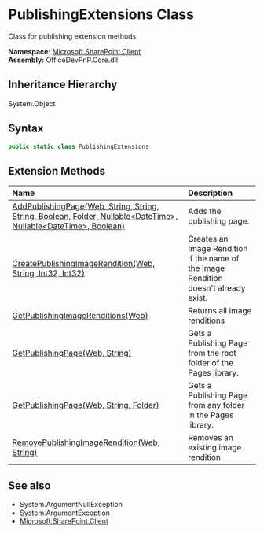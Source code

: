 # PublishingExtensions Class
 Class for publishing extension methods   

**Namespace:** [Microsoft.SharePoint.Client](Microsoft.SharePoint.Client.md)  
**Assembly:** OfficeDevPnP.Core.dll  
## Inheritance Hierarchy
System.Object  
## Syntax
```C#
public static class PublishingExtensions
```
## Extension Methods
|**Name**|**Description**|
|:-----|:-----|
| [AddPublishingPage(Web, String, String, String, Boolean, Folder, Nullable&lt;DateTime&gt;, Nullable&lt;DateTime&gt;, Boolean)](Microsoft.SharePoint.Client.PublishingExtensions.d5677dfa.md) | Adds the publishing page.
| [CreatePublishingImageRendition(Web, String, Int32, Int32)](Microsoft.SharePoint.Client.PublishingExtensions.9c5908ab.md) | Creates an Image Rendition if the name of the Image Rendition doesn't already exist.
| [GetPublishingImageRenditions(Web)](Microsoft.SharePoint.Client.PublishingExtensions.a74cda31.md) | Returns all image renditions
| [GetPublishingPage(Web, String)](Microsoft.SharePoint.Client.PublishingExtensions.369ba74.md) | Gets a Publishing Page from the root folder of the Pages library.
| [GetPublishingPage(Web, String, Folder)](Microsoft.SharePoint.Client.PublishingExtensions.b3f6e3da.md) | Gets a Publishing Page from any folder in the Pages library.
| [RemovePublishingImageRendition(Web, String)](Microsoft.SharePoint.Client.PublishingExtensions.178a9a4.md) | Removes an existing image rendition
## See also
- System.ArgumentNullException
- System.ArgumentException
- [Microsoft.SharePoint.Client](Microsoft.SharePoint.Client.md)
